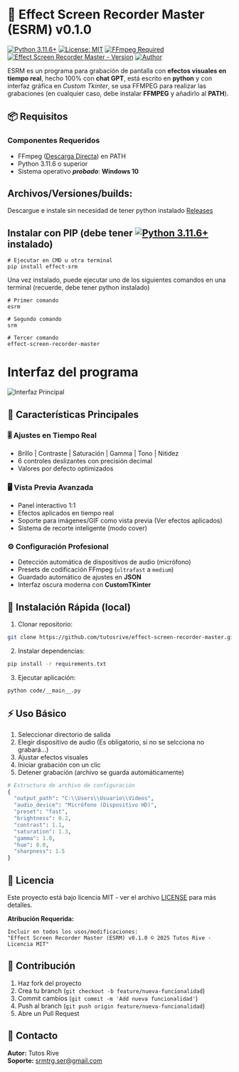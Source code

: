 # 🎥 Effect Screen Recorder Master (ESRM) v0.1.0

[![Python 3.11.6+](https://img.shields.io/badge/Python-3.11.6%2B-blue.svg)](https://www.python.org/)
[![License: MIT](https://img.shields.io/badge/License-MIT-yellow.svg)](https://opensource.org/licenses/MIT)
[![FFmpeg Required](https://img.shields.io/badge/FFmpeg-Required-orange.svg)](https://ffmpeg.org/)
[![Effect Screen Recorder Master - Version](https://img.shields.io/pypi/v/effect-srm?label=ESRM)](https://pypi.org/project/effect-srm)
[![Author](https://img.shields.io/badge/Tutos%20Rive-Author-brightgreen)](https://github.com/tutosrive)

ESRM es un programa para grabación de pantalla con **efectos visuales en tiempo real**, hecho 100% con **chat GPT**, está escrito en **python** y con interfaz gráfica en _Custom Tkinter_, se usa FFMPEG para realizar las grabaciones (en cualquier caso, debe instalar **FFMPEG** y añadirlo al **PATH**).

## 📦 Requisitos

### Componentes Requeridos
- FFmpeg ([Descarga Directa](https://www.gyan.dev/ffmpeg/builds/ffmpeg-release-full.7z)) en PATH
- Python 3.11.6 o superior
- Sistema operativo **_probado_**: **Windows 10**

## **Archivos/Versiones/builds**:

Descargue e instale sin necesidad de tener python instalado [Releases](https://github.com/tutosrive/effect-screen-recorder-master/releases)

## Instalar con PIP (debe tener [![Python 3.11.6+](https://img.shields.io/badge/Python-3.11.6%2B-blue.svg)](https://www.python.org/) instalado)

```shell
# Ejecutar en CMD u otra terminal
pip install effect-srm
```

Una vez instalado, puede ejecutar uno de los siguientes comandos en una terminal (recuerde, debe tener python instalado)

```shell
# Primer comando
esrm
```
```shell
# Segundo comando
srm
```
```shell
# Tercer comando
effect-screen-recorder-master
```

# Interfaz del programa

![Interfaz Principal](https://cdn.jsdelivr.net/gh/tutosrive/images-projects-srm-trg@main/esrm/esrm.png)

## 🌟 Características Principales

### 🎚️ Ajustes en Tiempo Real
- Brillo | Contraste | Saturación | Gamma | Tono | Nitidez
- 6 controles deslizantes con precisión decimal
- Valores por defecto optimizados

### 🖥️ Vista Previa Avanzada
- Panel interactivo 1:1
- Efectos aplicados en tiempo real
- Soporte para imágenes/GIF como vista previa (Ver efectos aplicados)
- Sistema de recorte inteligente (modo cover)

### ⚙️ Configuración Profesional
- Detección automática de dispositivos de audio (micrófono)
- Presets de codificación FFmpeg (`ultrafast` a `medium`)
- Guardado automático de ajustes en **JSON**
- Interfaz oscura moderna con **CustomTKinter**

## 🚀 Instalación Rápida (local)

1. Clonar repositorio:
```bash
git clone https://github.com/tutosrive/effect-screen-recorder-master.git
```

2. Instalar dependencias:
```bash
pip install -r requirements.txt
```

3. Ejecutar aplicación:
```bash
python code/__main__.py
```

## ⚡ Uso Básico

1. Seleccionar directorio de salida
2. Elegir dispositivo de audio (Es obligatorio, si no se selcciona no grabará...)
3. Ajustar efectos visuales
4. Iniciar grabación con un clic
5. Detener grabación (archivo se guarda automáticamente)

```python
# Estructura de archivo de configuración
{
  "output_path": "C:\\Users\\Usuario\\Videos",
  "audio_device": "Micrófono (Dispositivo HD)",
  "preset": "fast",
  "brightness": 0.2,
  "contrast": 1.1,
  "saturation": 1.3,
  "gamma": 1.0,
  "hue": 0.0,
  "sharpness": 1.5
}
```

## 📄 Licencia

Este proyecto está bajo licencia MIT - ver el archivo [LICENSE](https://github.com/tutosrive/effect-screen-recorder-master/blob/main/LICENSE) para más detalles.

**Atribución Requerida:**
```text
Incluir en todos los usos/modificaciones:
"Effect Screen Recorder Master (ESRM) v0.1.0 © 2025 Tutos Rive - Licencia MIT"
```

## 🤝 Contribución

1. Haz fork del proyecto
2. Crea tu branch (`git checkout -b feature/nueva-funcionalidad`)
3. Commit cambios (`git commit -m 'Add nueva funcionalidad'`)
4. Push al branch (`git push origin feature/nueva-funcionalidad`)
5. Abre un Pull Request

## 📧 Contacto

**Autor:** Tutos Rive  
**Soporte:** [srmtrg.ser@gmail.com](mailto:srmtrg.ser@gmail.com)